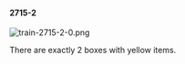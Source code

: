 #### 2715-2
![train-2715-2-0.png](https://github.com/lil-lab/nlvr/raw/master/nlvr/train/images/23/train-2715-2-0.png "train-2715-2-0.png")

There are exactly 2 boxes with yellow items.